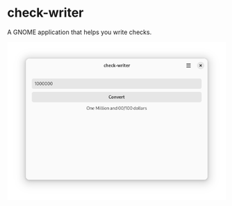 # check-writer

A GNOME application that helps you write checks.

![Screenshot of the check writing app](/images/app.png?raw=true "App Screenshot")
